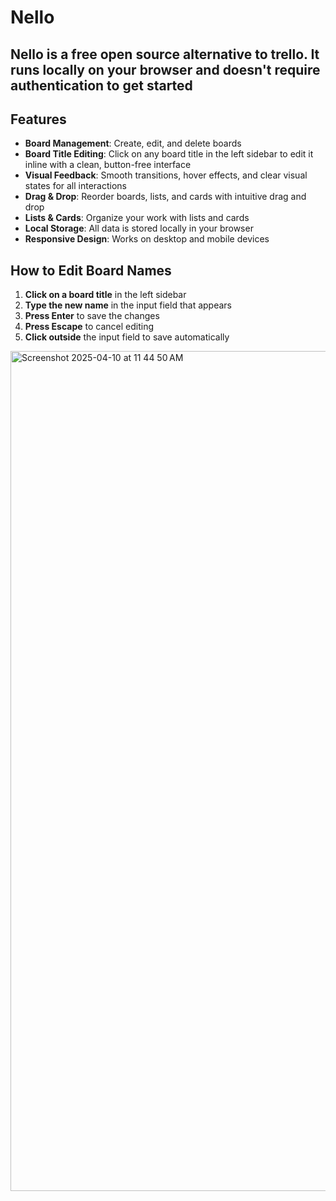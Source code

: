 # Nello 

## Nello is a free open source alternative to trello. It runs locally on your browser and doesn't require authentication to get started

## Features

- **Board Management**: Create, edit, and delete boards
- **Board Title Editing**: Click on any board title in the left sidebar to edit it inline with a clean, button-free interface
- **Visual Feedback**: Smooth transitions, hover effects, and clear visual states for all interactions
- **Drag & Drop**: Reorder boards, lists, and cards with intuitive drag and drop
- **Lists & Cards**: Organize your work with lists and cards
- **Local Storage**: All data is stored locally in your browser
- **Responsive Design**: Works on desktop and mobile devices

## How to Edit Board Names

1. **Click on a board title** in the left sidebar
2. **Type the new name** in the input field that appears
3. **Press Enter** to save the changes
4. **Press Escape** to cancel editing
5. **Click outside** the input field to save automatically

<img width="1344" alt="Screenshot 2025-04-10 at 11 44 50 AM" src="https://github.com/user-attachments/assets/03cbbbb6-37f4-430d-a0ff-1fbe22193d33" />
